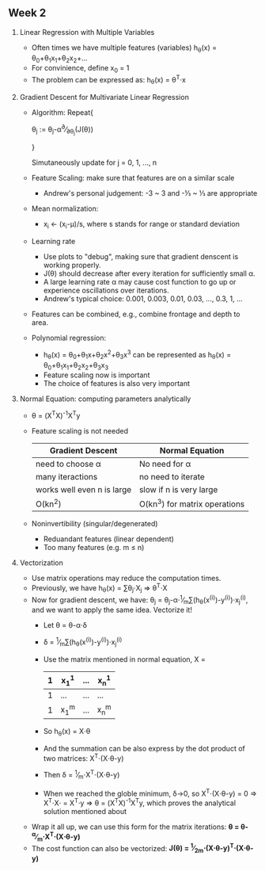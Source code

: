 ## Week 2
1. Linear Regression with Multiple Variables
    * Often times we have multiple features (variables)
h<sub>&theta;</sub>(x) = &theta;<sub>0</sub>+&theta;<sub>1</sub>x<sub>1</sub>+&theta;<sub>2</sub>x<sub>2</sub>+...
    * For convinience, define x<sub>0</sub> = 1
    * The problem can be expressed as: h<sub>&theta;</sub>(x) = &theta;<sup>T</sup>&sdot;x

1. Gradient Descent for Multivariate Linear Regression
    * Algorithm:
        Repeat{
        
        &theta;<sub>j</sub> := &theta;<sub>j</sub>-&alpha;<sup>&part;</sup>&frasl;<sub>&part;&theta;<sub>j</sub></sub>(J(&theta;))
        
        }
        
        Simutaneously update for j = 0, 1, ..., n
    * Feature Scaling: make sure that features are on a similar scale
        * Andrew's personal judgement: -3 ~ 3 and -&#8531; ~ &#8531; are appropriate
    * Mean normalization:
        * x<sub>i</sub> &larr; (x<sub>i</sub>-&mu;)/s, where s stands for range or standard deviation
    * Learning rate
        * Use plots to "debug", making sure that gradient denscent is working properly.
        * J(&theta;) should decrease after every iteration for sufficiently small &alpha;.
        * A large learning rate &alpha; may cause cost function to go up or experience oscillations over iterations.
        * Andrew's typical choice: 0.001, 0.003, 0.01, 0.03, ..., 0.3, 1, ...
    * Features can be combined, e.g., combine frontage and depth to area.
    * Polynomial regression:
        * h<sub>&theta;</sub>(x) = &theta;<sub>0</sub>+&theta;<sub>1</sub>x+&theta;<sub>2</sub>x<sup>2</sup>+&theta;<sub>3</sub>x<sup>3</sup> can be represented as h<sub>&theta;</sub>(x) = &theta;<sub>0</sub>+&theta;<sub>1</sub>x<sub>1</sub>+&theta;<sub>2</sub>x<sub>2</sub>+&theta;<sub>3</sub>x<sub>3</sub>
        * Feature scaling now is important
        * The choice of features is also very important

1. Normal Equation: computing parameters analytically
    * &theta; = (X<sup>T</sup>X)<sup>-1</sup>X<sup>T</sup>y
    * Feature scaling is not needed
    
      |Gradient Descent| Normal Equation|
      |--|--|
      |need to choose &alpha;|No need for &alpha;|
      |many iteractions|no need to iterate|
      |works well even n is large|slow if n is very large|
      |O(kn<sup>2</sup>)|O(kn<sup>3</sup>) for matrix operations|

    * Noninvertibility (singular/degenerated)
        * Reduandant features (linear dependent)
        * Too many features (e.g. m &le; n)
        
1. Vectorization
    * Use matrix operations may reduce the computation times.
    * Previously, we have h<sub>&theta;</sub>(x) = &sum;&theta;<sub>j</sub>&sdot;X<sub>j</sub> &rArr; &theta;<sup>T</sup>&sdot;X
    * Now for gradient descent, we have: &theta;<sub>j</sub> = &theta;<sub>j</sub>-&alpha;&sdot;<sup>1</sup>&frasl;<sub>m</sub>&sum;(h<sub>&theta;</sub>(x<sup>(i)</sup>)-y<sup>(i)</sup>)&sdot;x<sub>j</sub><sup>(i)</sup>, and we want to apply the same idea. Vectorize it!
        * Let &theta; = &theta;-&alpha;&sdot;&delta;
        * &delta; = <sup>1</sup>&frasl;<sub>m</sub>&sum;(h<sub>&theta;</sub>(x<sup>(i)</sup>)-y<sup>(i)</sup>)&sdot;x<sub>j</sub><sup>(i)</sup>
        * Use the matrix mentioned in normal equation, X =
        
            1|x<sub>1</sub><sup>1</sup>|...|x<sub>n</sub><sup>1</sup>
            --|--|--|--
            1|...|...|...|
            1|x<sub>1</sub><sup>m</sup>|...|x<sub>n</sub><sup>m</sup>
        
        * So h<sub>&theta;</sub>(x) = X&sdot;&theta;
        * And the summation can be also express by the dot product of two matrices: X<sup>T</sup>&sdot;(X&sdot;&theta;-y)
        * Then &delta; = <sup>1</sup>&frasl;<sub>m</sub>&sdot;X<sup>T</sup>&sdot;(X&sdot;&theta;-y)
        * When we reached the globle minimum, &delta;&rarr;0, so X<sup>T</sup>&sdot;(X&sdot;&theta;-y) = 0 &rArr; X<sup>T</sup>&sdot;X&sdot; = X<sup>T</sup>&sdot;y &rArr; &theta; = (X<sup>T</sup>X)<sup>-1</sup>X<sup>T</sup>y, which proves the analytical solution mentioned about
    * Wrap it all up, we can use this form for the matrix iterations: **&theta; = &theta;-<sup>&alpha;</sup>&frasl;<sub>m</sub>&sdot;X<sup>T</sup>&sdot;(X&sdot;&theta;-y)**
    * The cost function can also be vectorized: **J(&theta;) = <sup>1</sup>&frasl;<sub>2m</sub>&sdot;(X&sdot;&theta;-y)<sup>T</sup>&sdot;(X&sdot;&theta;-y)**

